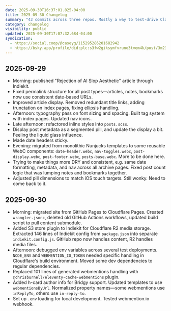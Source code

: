 ```yaml
---
date: 2025-09-30T16:37:01.825-04:00
title: 2025-09-30 Changelog
summary: "43 commits across three repos. Mostly a way to test-drive Claude Code with Sonnet 4.5, but also some Codex PRs to keep getting a feel for its weird new async style of development. Adding some real and test posts. Lots of design changes, though this thing is still pretty ugly overall. Lots of refactors: Moving from inline styles to SCSS, from monolithic Nunjucks templates to WebC components, from Github Pages to Cloudflare Pages, adding media storage in Cloudflare R2 instead of Github. Updating webmention handling with Brid.gy, webmention.io, and 11ty plugins. (Webmentions are hard!?)"
category: changelog
visibility: public
updated: 2025-09-30T17:07:32.684-04:00
syndication:
  - https://social.coop/@caseyg/115295286201682942
  - https://bsky.app/profile/did:plc:s3fw2giksymfvruno3tvem4k/post/3m23glziobd2f
---
```


## 2025-09-29

* Morning: published "Rejection of AI Slop Aesthetic" article through Indiekit.
* Fixed permalink structure for all post types—articles, notes, bookmarks now use consistent date-based URLs.
* Improved article display. Removed redundant title links, adding trunctation on index pages, fixing ellipsis handling.
* Afternoon: typography pass on font sizing and spacing. Built tag system with index pages. Updated nav icons.
* Late afternoon: refactored inline styles into `posts.scss`.
* Display post metadata as a segmented pill, and update the display a bit. Feeling the liquid glass influence.
* Made date headers sticky.
* Evening: migrated from monolithic Nunjucks templates to some reusable WebC components: `date-header.webc`, `nav-toggles.webc`, `post-display.webc`, `post-footer.webc`, `posts-base.webc`. More to be done here.
* Trying to make things more DRY and consistent, e.g. same date formatting, metadata, and nav across all archive pages. Fixed post count logic that was lumping notes and bookmarks together.
* Adjusted pill dimensions to match iOS touch targets. Still wonky. Need to come back to it.

## 2025-09-30

* Morning: migrated site from GitHub Pages to Cloudflare Pages. Created `wrangler.jsonc`, deleted old GitHub Actions workflows, updated build script to pull content submodule.
* Added S3 store plugin to Indiekit for Cloudflare R2 media storage. Extracted 146 lines of Indiekit config from `package.json` into separate `indiekit.config.js`. GitHub repo now handles content, R2 handles media files.
* Afternoon: debugged env variables across several test deployments. `NODE_ENV` and `WEBMENTION_IO_TOKEN` needed specific handling in Cloudflare's build environment. Moved some dev dependencies to regular dependencies.
* Replaced 101 lines of generated webmentions handling with `@chrisburnell/eleventy-cache-webmentions` plugin.
* Added h-card author info for Bridgy support. Updated templates to use `webmentionsByUrl`. Normalized property names—some webmentions use `inReplyTo`, others use `in-reply-to`.
* Set up `.env` loading for local development. Tested webmention.io webhook.
